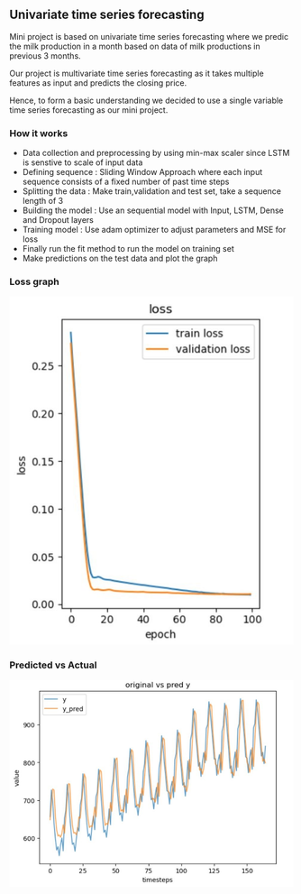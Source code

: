 ## Univariate time series forecasting
Mini project is based on univariate time series forecasting where we predic the milk production in a month based on data of milk productions in previous 3 months.

Our project is multivariate time series forecasting as it takes multiple features as input and predicts the closing price.

Hence, to form a basic understanding we decided to use a single variable time series forecasting as our mini project.

### How it works

* Data collection and preprocessing by using min-max scaler since LSTM is senstive to scale of input data
* Defining sequence : Sliding Window Approach where each input sequence consists of a fixed number of past time steps
* Splitting the data : Make train,validation and test set, take a sequence length of 3
* Building the model : Use an sequential model with Input, LSTM, Dense and Dropout layers
* Training model : Use adam optimizer to adjust parameters and MSE for loss
* Finally run the fit method to run the model on training set 
* Make predictions on the test data and plot the graph 
 
### Loss graph
![Dataset](images/miniprojloss.jpg)

### Predicted vs Actual
![Dataset](images/miniprojplot.jpg)
